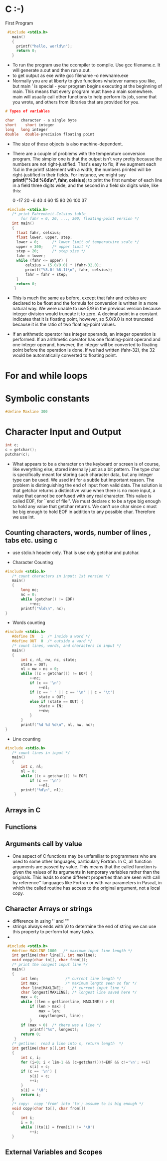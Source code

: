 # C   :-)

First Program
```c
 #include <stdio.h> 
   main() 
   { 
     printf("hello, world\n"); 
     return 0;
   } 
```

- To run the program use the ccompiler to compile. Use gcc filename.c. It will generate a.out and then run a.out. 
- to get output as exe write gcc filename -o newname.exe
- Normally you are at liberty to give functions whatever names you like, but main ' is special - your program begins executing at the beginning of main. This means that every program must have a main somewhere. main will usually call other functions to help perform its job, some that you wrote, and others from libraries that are provided for you.


```c
# Types of variables

char   character - a single byte 
short    short integer 
long   long integer 
double   double-precision floating point 
```

- The size of these objects is also machine-dependent.

- There are a couple of problems with the temperature conversion program. The simpler one is that the output isn't very pretty because the numbers are not right-justified. That's easy to fix; if we augment each %d in the printf statement with a width, the numbers printed will be right-justified in their fields. For instance, we might say  
	**printf("%3d %6d\\n", fahr, celsius)**; 
	to print the first number of each line in a field three digits wide, and the second in a field six digits wide, like this:  
 
     0     -17 
    20      -6 
    40       4 
    60      15 
    80      26 
	100      37


```c
 #include <stdio.h> 
   /* print Fahrenheit-Celsius table 
       for fahr = 0, 20, ..., 300; floating-point version */ 
   int main() 
   { 
     float fahr, celsius; 
     float lower, upper, step; 
     lower = 0;      /* lower limit of temperatuire scale */ 
     upper = 300;    /* upper limit */ 
     step = 20;      /* step size */ 
     fahr = lower; 
     while (fahr <= upper) { 
         celsius = (5.0/9.0) * (fahr-32.0); 
         printf("%3.0f %6.1f\n", fahr, celsius); 
         fahr = fahr + step; 
     } 
     return 0;
    }
```


- This is much the same as before, except that fahr and celsius are declared to be float and the formula for conversion is written in a more natural way. We were unable to use 5/9 in the previous version because integer division would truncate it to zero. A decimal point in a constant indicates that it is floating point, however, so 5.0/9.0 is not truncated because it is the ratio of two floating-point values.


- If an arithmetic operator has integer operands, an integer operation is performed. If an arithmetic operator has one floating-point operand and one integer operand, however, the integer will be converted to floating point before the operation is done. If we had written (fahr-32), the 32 would be automatically converted to floating point.



# For and while loops

# Symbolic constants
```c
#define Maxline 300
```

# Character Input and Output

```c
int c;
c = getchar();
putchar(c);
```


- What appears to be a character on the keyboard or screen is of course, like everything else, stored internally just as a bit pattern. The type char is specifically meant for storing such character data, but any integer type can be used. We used int for a subtle but important reason. The problem is distinguishing the end of input from valid data. The solution is that getchar returns a distinctive value when there is no more input, a value that cannot be confused with any real character. This value is called EOF, for \`\`end of file''. We must declare c to be a type big enough to hold any value that getchar returns. We can't use char since c must be big enough to hold EOF in addition to any possible char. Therefore we use int.
## Counting characters, words, number of lines , tabs etc. using c

- use stdio.h header only. That is use only getchar and putchar.

- Character Counting
```c
#include <stdio.h> 
   /* count characters in input; 1st version */ 
   main() 
   { 
       long nc; 
       nc = 0; 
       while (getchar() != EOF) 
           ++nc; 
       printf("%ld\n", nc);
}  
```

- Words counting 
```c
#include <stdio.h> 
   #define IN   1  /* inside a word */ 
   #define OUT  0  /* outside a word */ 
   /* count lines, words, and characters in input */ 
   main() 
   { 
       int c, nl, nw, nc, state; 
       state = OUT; 
       nl = nw = nc = 0; 
       while ((c = getchar()) != EOF) { 
           ++nc; 
           if (c == '\n') 
               ++nl; 
           if (c == ' ' || c == '\n' || c = '\t') 
               state = OUT; 
           else if (state == OUT) { 
               state = IN; 
               ++nw; 
           } 
       } 
       printf("%d %d %d\n", nl, nw, nc); 
}
```

- Line counting
```c
#include <stdio.h> 
   /* count lines in input */ 
   main() 
   { 
       int c, nl; 
       nl = 0; 
       while ((c = getchar()) != EOF) 
           if (c == '\n') 
               ++nl; 
       printf("%d\n", nl); 
    }
```

## Arrays in C

## Functions

## Arguments call by value
- One aspect of C functions may be unfamiliar to programmers who are used to some other languages, particulary Fortran. In C, all function arguments are passed by value. This means that the called function is given the values of its arguments in temporary variables rather than the originals. This leads to some different properties than are seen with call by reference'' languages like Fortran or with var parameters in Pascal, in which the called routine has access to the original argument, not a local copy.
## Character Arrays or strings

- difference in using '' and ""
- strings always ends with \\0  to determine the end of string we can use this property to perform lot many tasks.
- 

```c
 #include <stdio.h> 
   #define MAXLINE 1000   /* maximum input line length */ 
   int getline(char line[], int maxline); 
   void copy(char to[], char from[]); 
   /* print the longest input line */ 
   main() 
   { 
       int len;            /* current line length */ 
       int max;            /* maximum length seen so far */ 
       char line[MAXLINE];    /* current input line */ 
       char longest[MAXLINE]; /* longest line saved here */ 
       max = 0; 
       while ((len = getline(line, MAXLINE)) > 0) 
           if (len > max) { 
               max = len; 
               copy(longest, line); 
           } 
       if (max > 0)  /* there was a line */ 
           printf("%s", longest); 
       return 0; 
    }
   /* getline:  read a line into s, return length  */ 
   int getline(char s[],int lim) 
   { 
       int c, i; 
       for (i=0; i < lim-1 && (c=getchar())!=EOF && c!='\n'; ++i) 
           s[i] = c; 
       if (c == '\n') { 
           s[i] = c; 
           ++i; 
       } 
       s[i] = '\0'; 
       return i; 
   } 
   /* copy:  copy 'from' into 'to'; assume to is big enough */ 
   void copy(char to[], char from[]) 
   { 
       int i; 
       i = 0; 
       while ((to[i] = from[i]) != '\0') 
           ++i; 
   } 
```

## External Variables and Scopes





